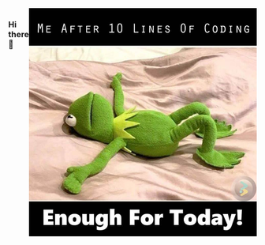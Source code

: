 ### Hi there 👋

<!--
**eduardkarpow/eduardkarpow** is a ✨ _special_ ✨ repository because its `README.md` (this file) appears on your GitHub profile.

Here are some ideas to get you started:

- 🔭 I’m currently working on ...
- 🌱 I’m currently learning ...
- 👯 I’m looking to collaborate on ...
- 🤔 I’m looking for help with ...
- 💬 Ask me about ...
- 📫 How to reach me: ...
- 😄 Pronouns: ...
- ⚡ Fun fact: ...
-->
<body>
  <style>
    body{
      display:flex;
      justify-content: space-between;
    }
    .canvas{
      color: red;
    }
  </style>
  <canvas class = "canvas"></canvas>
  <div><img src="https://github.com/eduardkarpow/eduardkarpow/blob/main/Programming-Memes.jpg"/></div>
</body>
